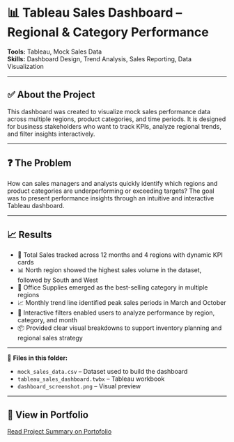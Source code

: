 # 📊 Tableau Sales Dashboard – Regional & Category Performance

**Tools:** Tableau, Mock Sales Data  
**Skills:** Dashboard Design, Trend Analysis, Sales Reporting, Data Visualization

---

## ✅ About the Project
This dashboard was created to visualize mock sales performance data across multiple regions, product categories, and time periods. It is designed for business stakeholders who want to track KPIs, analyze regional trends, and filter insights interactively.

---

## ❓ The Problem
How can sales managers and analysts quickly identify which regions and product categories are underperforming or exceeding targets? The goal was to present performance insights through an intuitive and interactive Tableau dashboard.

---

## 📈 Results
- 🚀 Total Sales tracked across 12 months and 4 regions with dynamic KPI cards
- 📊 North region showed the highest sales volume in the dataset, followed by South and West
- 🛒 Office Supplies emerged as the best-selling category in multiple regions
- 📈 Monthly trend line identified peak sales periods in March and October
- 🎯 Interactive filters enabled users to analyze performance by region, category, and month
- 📦 Provided clear visual breakdowns to support inventory planning and regional sales strategy

---

📎 **Files in this folder:**  
- `mock_sales_data.csv` – Dataset used to build the dashboard  
- `tableau_sales_dashboard.twbx` – Tableau workbook  
- `dashboard_screenshot.png` – Visual preview

---

## 🔗 View in Portfolio
[Read Project Summary on Portofolio](https://transparent-rook-33b.notion.site/Hey-I-m-Shreeya-Sampat-1c1c4f21290c80a7a02ef878ea11233c?p=1c3c4f21290c8084b524f5e15841e86c&pm=c)
